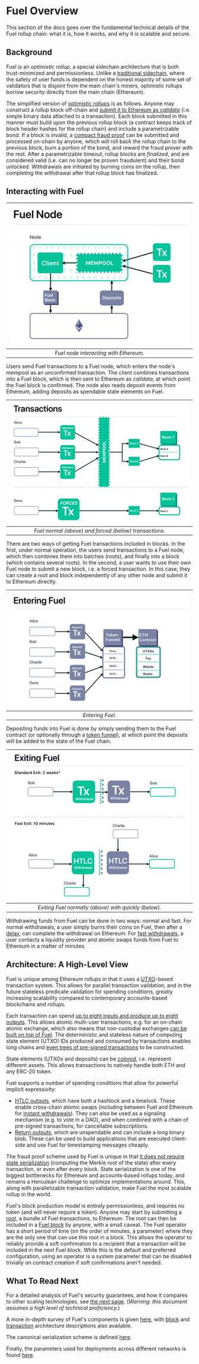 Fuel Overview
===

This section of the docs goes over the fundamental technical details of the Fuel rollup chain: what it is, how it works, and why it is scalable and secure.

Background
---

Fuel is an _optimistic rollup_, a special sidechain architecture that is both trust-minimized and permissionless. Unlike a [traditional sidechain](https://blockstream.com/sidechains.pdf), where the safety of user funds is dependent on the honest majority of some set of validators that is disjoint from the main chain's miners, optimistic rollups borrow security directly from the main chain (Ethereum).

The simplified version of [optimistic rollups](https://ethresear.ch/t/minimal-viable-merged-consensus/5617) is as follows. Anyone may construct a rollup block off-chain and [submit it to Ethereum as _calldata_](https://vitalik.ca/general/2019/08/28/hybrid_layer_2.html) (i.e. simple binary data attached to a transaction). Each block submitted in this manner must build upon the previous rollup block (a contract keeps track of block header hashes for the rollup chain) and include a parametrizable bond. If a block is invalid, a [compact fraud proof](https://arxiv.org/abs/1809.09044) can be submitted and processed on-chain by anyone, which will roll back the rollup chain to the previous block, burn a portion of the bond, and reward the fraud prover with the rest. After a parametrizable timeout, rollup blocks are _finalized_, and are considered valid (i.e. can no longer be proven fraudulent) and their bond unlocked. Withdrawals are initiated by burning coins on the rollup, then completing the withdrawal after that rollup block has finalized.

Interacting with Fuel
---

|  ![Node](/assets/images/fig_node.png)  |
| :------------------------------------: |
| _Fuel node interacting with Ethereum._ |

Users send Fuel transactions to a Fuel node, which enters the node's mempool as an unconfirmed transaction. The client combines transactions into a Fuel block, which is then sent to Ethereum as _calldata_, at which point the Fuel block is confirmed. The node also reads deposit events from Ethereum, adding deposits as spendable state elements on Fuel.

| ![Transactions](/assets/images/fig_fuel_transactions.png) |
| :-------------------------------------------------------: |
|  _Fuel normal (above) and forced (below) transactions._   |

There are two ways of getting Fuel transactions included in blocks. In the first, under normal operation, the users send transactions to a Fuel node, which then combines them into batches (roots), and finally into a block (which contains several roots). In the second, a user wants to use their own Fuel node to submit a new block, i.e. a forced transaction. In this case, they can create a root and block independently of any other node and submit it to Ethereum directly.

| ![Entering](/assets/images/fig_entering.png) |
| :------------------------------------------: |
|               _Entering Fuel._               |

Depositing funds into Fuel is done by simply sending them to the Fuel contract (or optionally through a [token funnel](./../4.%20Additional%20Modules/Funnels.md)), at which point the deposits will be added to the state of the Fuel chain.

|      ![Exiting](/assets/images/fig_exiting.png)       |
| :---------------------------------------------------: |
| _Exiting Fuel normally (above) with quickly (below)._ |

Withdrawing funds from Fuel can be done in two ways: normal and fast. For normal withdrawals, a user simply burns their coins on Fuel, then after a [delay](./7.%20Deployment%20Parameters.md), can complete the withdrawal on Ethereum. For [fast withdrawals](./../../4.%20Tools%20and%20Applications/0.%20Fast%20Withdrawals.md), a user contacts a liquidity provider and atomic swaps funds from Fuel to Ethereum in a matter of minutes.

Architecture: A High-Level View
---

Fuel is unique among Ethereum rollups in that it uses a [UTXO](https://github.com/bitcoinbook/bitcoinbook/blob/develop/ch06.asciidoc#transaction-outputs-and-inputs)-based transaction system. This allows for parallel transaction validation, and in the future stateless predicate validation for spending conditions, greatly increasing scalability compared to contemporary accounts-based blockchains and rollups.

Each transaction can spend [up to eight inputs and produce up to eight outputs](./4.%20Transaction%20Architecture.md). This allows atomic multi-user transactions, e.g. for an on-chain atomic exchange, which also means that non-custodial exchanges [can be built on top of Fuel](./../../4.%20Tools%20and%20Applications/3.%20Non-Custodial%20Exchanges.md). The deterministic and stateless nature of computing state element (UTXO) IDs produced and consumed by transactions enables long chains and [even trees of pre-signed transactions](../../4.%20Tools%20and%20Applications/1.%20Token%20Minting.md) to be constructed.

State elements (UTXOs and deposits) can be [_colored_](https://en.bitcoin.it/wiki/Colored_Coins), i.e. represent different assets. This allows transactions to natively handle both ETH and any ERC-20 token.

Fuel supports a number of spending conditions that allow for powerful implicit expressivity:
- [HTLC outputs](https://en.bitcoin.it/wiki/Hash_Time_Locked_Contracts), which have both a hashlock and a timelock. These enable cross-chain atomic swaps (including between Fuel and Ethereum for [instant withdrawals](./../../4.%20Tools%20and%20Applications/0.%20Fast%20Withdrawals.md)). They can also be used as a signaling mechanism (e.g. to vote in a DAO), and when combined with a chain of pre-signed transactions, for cancellable subscriptions.
- [Return outputs](https://en.bitcoin.it/wiki/OP_RETURN), which are unspendable and can include a long binary blob. These can be used to build applications that are executed client-side and use Fuel for timestamping messages cheaply.

The fraud proof scheme used by Fuel is unique in that [it does not require state serialization](https://ethresear.ch/t/compact-fraud-proofs-for-utxo-chains-without-intermediate-state-serialization/5885) (computing the Merkle root of the state) after every transaction, or even after every block. State serialization is one of the biggest bottlenecks for Ethereum and accounts-based rollups today, and remains a Herculean challenge to optimize implementations around. This, along with parallelizable transaction validation, make Fuel the most scalable rollup in the world.

Fuel's block production model is entirely permissionless, and requires no token (and will never require a token). Anyone may start by submitting a [_root_](./../1.%20Data%20Structures/Roots.md), a bundle of Fuel transactions, to Ethereum. The root can then be included in a [Fuel block](../1.%20Data%20Structures/Blocks.md) by anyone, with a small caveat. The Fuel operator has a short period of time (on the order of minutes, a parameter) where they are the only one that can use this root in a block. This allows the operator to reliably provide a soft confirmation to a recipient that a transaction will be included in the next Fuel block. While this is the default and preferred configuration, using an operator is a system parameter that can be disabled trivially on contract creation if soft confirmations aren't needed.

What To Read Next
---

For a detailed analysis of Fuel's security guarantees, and how it compares to other scaling technologies, see [the next page](2.%20Security%20Analysis.md). (_Warning: this document assumes a high level of technical proficiency._)

A more in-depth survey of Fuel's components is given [here](6.%20System%20Description%20Primer.md), with [block](3.%20Block%20Architecture.md) and [transaction](4.%20Transaction%20Architecture.md) architecture descriptions also available.

The canonical serialization scheme is defined [here](5.%20Serialization.md).

Finally, the parameters used for deployments across different networks is found [here](7.%20Deployment%20Parameters.md).
